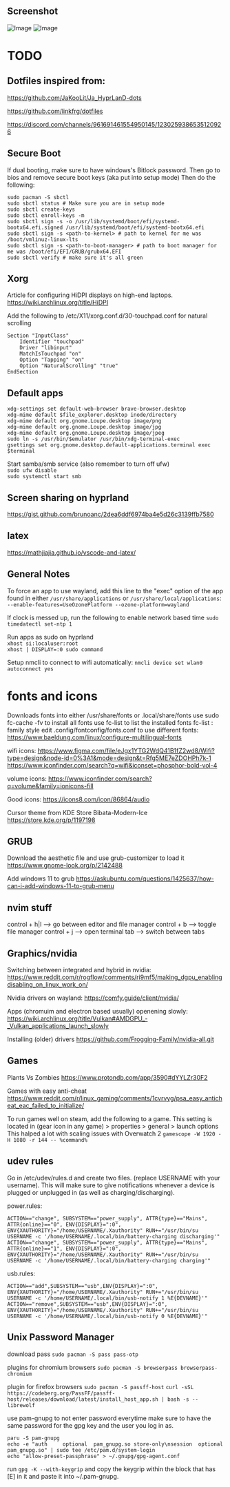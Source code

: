 ## Screenshot

![Image](.config/desktop.png)
![Image](.config/desktop2.png)

# TODO

## Dotfiles inspired from:

https://github.com/JaKooLit/Ja_HyprLanD-dots

https://github.com/linkfrg/dotfiles

https://discord.com/channels/961691461554950145/1230259386535120926

## Secure Boot

If dual booting, make sure to have windows's Bitlock password.
Then go to bios and remove secure boot keys (aka put into setup mode)
Then do the following:

```shell
sudo pacman -S sbctl
sudo sbctl status # Make sure you are in setup mode
sudo sbctl create-keys
sudo sbctl enroll-keys -m
sudo sbctl sign -s -o /usr/lib/systemd/boot/efi/systemd-bootx64.efi.signed /usr/lib/systemd/boot/efi/systemd-bootx64.efi
sudo sbctl sign -s <path-to-kernel> # path to kernel for me was /boot/vmlinuz-linux-lts
sudo sbctl sign -s <path-to-boot-manager> # path to boot manager for me was /boot/efi/EFI/GRUB/grubx64.EFI
sudo sbctl verify # make sure it's all green
```

## Xorg

Article for configuring HiDPI displays on high-end laptops.
https://wiki.archlinux.org/title/HiDPI

Add the following to /etc/X11/xorg.conf.d/30-touchpad.conf for natural scrolling

```
Section "InputClass"
    Identifier "touchpad"
    Driver "libinput"
    MatchIsTouchpad "on"
    Option "Tapping" "on"
    Option "NaturalScrolling" "true"
EndSection
```

## Default apps

```
xdg-settings set default-web-browser brave-browser.desktop
xdg-mime default $file_explorer.desktop inode/directory
xdg-mime default org.gnome.Loupe.desktop image/png
xdg-mime default org.gnome.Loupe.desktop image/jpg
xdg-mime default org.gnome.Loupe.desktop image/jpeg
sudo ln -s /usr/bin/$emulator /usr/bin/xdg-terminal-exec
gsettings set org.gnome.desktop.default-applications.terminal exec $terminal
```

Start samba/smb service (also remember to turn off ufw)\
`sudo ufw disable`\
`sudo systemctl start smb`

## Screen sharing on hyprland

https://gist.github.com/brunoanc/2dea6ddf6974ba4e5d26c3139ffb7580

## latex

https://mathjiajia.github.io/vscode-and-latex/

## General Notes

To force an app to use wayland, add this line to the "exec" option of the app
found in either `/usr/share/applications` or `/usr/share/local/applications`:\
`--enable-features=UseOzonePlatform --ozone-platform=wayland`

If clock is messed up, run the following to enable network based time
`sudo timedatectl set-ntp 1`

Run apps as sudo on hyprland\
`xhost si:localuser:root`\
`xhost | DISPLAY=:0 sudo command`

Setup nmcli to connect to wifi automatically:
`nmcli device set wlan0 autoconnect yes`

# fonts and icons

Downloads fonts into either /usr/share/fonts or .local/share/fonts
use sudo fc-cache -fv to install all fonts
use fc-list to list the installed fonts
fc-list : family style
edit .config/fontconfig/fonts.conf to use different fonts:
https://www.baeldung.com/linux/configure-multilingual-fonts

wifi icons:
https://www.figma.com/file/eJgx1YTG2WdQ41B1fZ2wd8/Wifi?type=design&node-id=0%3A1&mode=design&t=Rfg5ME7eZDOHPh7k-1
https://www.iconfinder.com/search?q=wifi&iconset=phosphor-bold-vol-4

volume icons:
https://www.iconfinder.com/search?q=volume&family=ionicons-fill

Good icons:
https://icons8.com/icon/86864/audio

Cursor theme from KDE Store
Bibata-Modern-Ice https://store.kde.org/p/1197198

## GRUB

Download the aesthetic file and use grub-customizer to load it
https://www.gnome-look.org/p/2142488

Add windows 11 to grub
https://askubuntu.com/questions/1425637/how-can-i-add-windows-11-to-grub-menu

## nvim stuff

control + h|l --> go between editor and file manager
control + b --> toggle file manager
control + j --> open terminal
tab --> switch between tabs

## Graphics/nvidia

Switching between integrated and hybrid in nvidia:
https://www.reddit.com/r/rogflow/comments/ri9mf5/making_dgpu_enablingdisabling_on_linux_work_on/

Nvidia drivers on wayland:
https://comfy.guide/client/nvidia/

Apps (chromuim and electron based usually) openening slowly:
https://wiki.archlinux.org/title/Vulkan#AMDGPU_-_Vulkan_applications_launch_slowly

Installing (older) drivers
https://github.com/Frogging-Family/nvidia-all.git

## Games

Plants Vs Zombies
https://www.protondb.com/app/3590#dYYLZr30F2

Games with easy anti-cheat
https://www.reddit.com/r/linux_gaming/comments/1cvrvyg/psa_easy_anticheat_eac_failed_to_initialize/

To run games well on steam, add the following to a game. This setting is located in (gear icon in any game) > properties > general > launch options
This halped a lot with scaling issues with Overwatch 2
`gamescope -W 1920 -H 1080 -r 144 -- %command%`

## udev rules

Go in /etc/udev/rules.d and create two files. (replace USERNAME with your username). This will make sure to give notifications whenever a device is plugged or unplugged in (as well as charging/discharging).

power.rules:

```properties
ACTION=="change", SUBSYSTEM=="power_supply", ATTR{type}=="Mains", ATTR{online}=="0", ENV{DISPLAY}=":0", ENV{XAUTHORITY}="/home/USERNAME/.Xauthority" RUN+="/usr/bin/su USERNAME -c '/home/USERNAME/.local/bin/battery-charging discharging'"
ACTION=="change", SUBSYSTEM=="power_supply", ATTR{type}=="Mains", ATTR{online}=="1", ENV{DISPLAY}=":0", ENV{XAUTHORITY}="/home/USERNAME/.Xauthority" RUN+="/usr/bin/su USERNAME -c '/home/USERNAME/.local/bin/battery-charging charging'"
```

usb.rules:

```properties
ACTION=="add",SUBSYSTEM=="usb",ENV{DISPLAY}=":0", ENV{XAUTHORITY}="/home/USERNAME/.Xauthority" RUN+="/usr/bin/su USERNAME -c '/home/USERNAME/.local/bin/usb-notify 1 %E{DEVNAME}'"
ACTION=="remove",SUBSYSTEM=="usb",ENV{DISPLAY}=":0", ENV{XAUTHORITY}="/home/USERNAME/.Xauthority" RUN+="/usr/bin/su USERNAME -c '/home/USERNAME/.local/bin/usb-notify 0 %E{DEVNAME}'"
```

## Unix Password Manager

download pass
`sudo pacman -S pass pass-otp`

plugins for chromium browsers
`sudo pacman -S browserpass browserpass-chromium`

plugin for firefox browsers
`sudo pacman -S passff-host`
`curl -sSL https://codeberg.org/PassFF/passff-host/releases/download/latest/install_host_app.sh | bash -s -- librewolf`

use pam-gnupg to not enter password everytime
make sure to have the same password for the gpg key and the user you log in as.

```
paru -S pam-gnupg
echo -e "auth     optional  pam_gnupg.so store-only\nsession  optional  pam_gnupg.so" | sudo tee /etc/pam.d/system-login
echo "allow-preset-passphrase" > ~/.gnupg/gpg-agent.conf
```

run `gpg -K --with-keygrip` and copy the keygrip within the block that has [E] in it and paste it into ~/.pam-gnupg.
